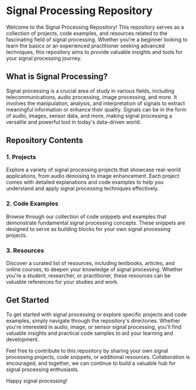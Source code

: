 # Signal Processing Repository

Welcome to the Signal Processing Repository! This repository serves as a collection of projects, code examples, and resources related to the fascinating field of signal processing. Whether you're a beginner looking to learn the basics or an experienced practitioner seeking advanced techniques, this repository aims to provide valuable insights and tools for your signal processing journey.

## What is Signal Processing?

Signal processing is a crucial area of study in various fields, including telecommunications, audio processing, image processing, and more. It involves the manipulation, analysis, and interpretation of signals to extract meaningful information or enhance their quality. Signals can be in the form of audio, images, sensor data, and more, making signal processing a versatile and powerful tool in today's data-driven world.

## Repository Contents

### 1. Projects
Explore a variety of signal processing projects that showcase real-world applications, from audio denoising to image enhancement. Each project comes with detailed explanations and code examples to help you understand and apply signal processing techniques effectively.

### 2. Code Examples
Browse through our collection of code snippets and examples that demonstrate fundamental signal processing concepts. These snippets are designed to serve as building blocks for your own signal processing projects.

### 3. Resources
Discover a curated list of resources, including textbooks, articles, and online courses, to deepen your knowledge of signal processing. Whether you're a student, researcher, or practitioner, these resources can be valuable references for your studies and work.

## Get Started

To get started with signal processing or explore specific projects and code examples, simply navigate through the repository's directories. Whether you're interested in audio, image, or sensor signal processing, you'll find valuable insights and practical code samples to aid your learning and development.

Feel free to contribute to this repository by sharing your own signal processing projects, code snippets, or additional resources. Collaboration is encouraged, and together, we can continue to build a valuable hub for signal processing enthusiasts.


Happy signal processing!

